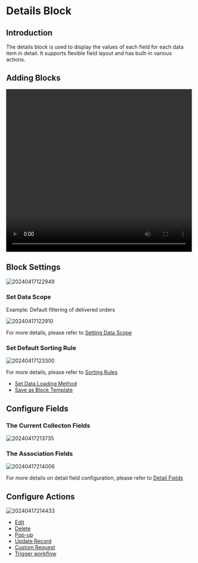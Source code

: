 # Details Block

## Introduction

The details block is used to display the values of each field for each data item in detail. It supports flexible field layout and has built-in various actions.

## Adding Blocks

<video width="100%" height="440" controls>
      <source src="https://static-docs.nocobase.com/20240417122622.mp4" type="video/mp4">
</video>

## Block Settings

![20240417122949](https://static-docs.nocobase.com/20240417122949.png)

### Set Data Scope

Example: Default filtering of delivered orders

![20240417122910](https://static-docs.nocobase.com/20240417122910.png)

For more details, please refer to [Setting Data Scope](/handbook/ui/blocks/block-settings/data-scope)

### Set Default Sorting Rule

![20240417123300](https://static-docs.nocobase.com/20240417123300.png)

For more details, please refer to [Sorting Rules](/handbook/ui/blocks/block-settings/sorting-rule)

- [Set Data Loading Method](/handbook/ui/blocks/block-settings/loading-mode)
- [Save as Block Template](/handbook/ui/blocks/block-settings/block-template)

## Configure Fields

### The Current Collecton Fields

![20240417213735](https://static-docs.nocobase.com/20240417213735.png)

### The Association Fields

![20240417214006](https://static-docs.nocobase.com/20240417214006.png)

For more details on detail field configuration, please refer to [Detail Fields](/handbook/ui/fields/generic/detail-form-item)

## Configure Actions

![20240417214433](https://static-docs.nocobase.com/20240417214433.png)

- [Edit](/handbook/ui/actions/types/edit)
- [Delete](/handbook/ui/actions/types/delete)
- [Pop-up](/handbook/ui/actions/types/pop-up)
- [Update Record](/handbook/ui/actions/types/update-record)
- [Custom Request](/handbook/action-custom-request)
- [Trigger workflow](/handbook/workflow/manual/triggers/cutom-action-trigger)
